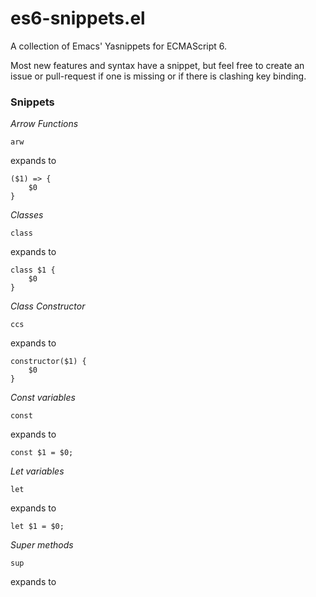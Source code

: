 # es6-snippets.el

A collection of Emacs' Yasnippets for ECMAScript 6.

Most new features and syntax have a snippet, but feel free to create
an issue or pull-request if one is missing or if there is clashing
key binding.

### Snippets

*Arrow Functions*

```
arw
```

expands to

```
($1) => {
    $0
}
```

*Classes*

```
class
```

expands to

```
class $1 {
    $0
}
```

*Class Constructor*

```
ccs
```

expands to

```
constructor($1) {
    $0
}
```

*Const variables*

```
const
```

expands to

```
const $1 = $0;
```

*Let variables*

```
let
```

expands to

```
let $1 = $0;
```

*Super methods*

```
sup
```

expands to

